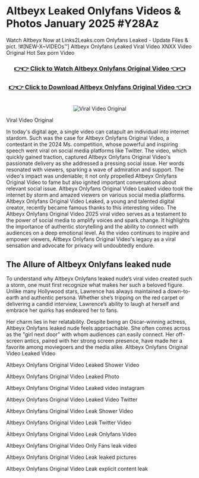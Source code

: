 # Altbeyx Leaked Onlyfans Videos & Photos January 2025 #Y28Az

Watch Altbeyx Now at Links2Leaks.com Onlyfans Leaked - Update Files & pict. !#[NEW-X~VIDEOs™] Altbeyx Onlyfans Leaked Viral Video XNXX Video Original Hot Sex porn Video
<br>
<div align="center">
<h3><a href="https://links2leaks.com/altbeyx" rel="nofollow">👉👉 Click to Watch Altbeyx Onlyfans Original Video 👈👈</a></h3>
<h3><a href="https://links2leaks.com/altbeyx" rel="nofollow">👉👉 Click to Download Altbeyx Onlyfans Original Video 👈👈</a></h3>
<br>
<a href="https://links2leaks.com/altbeyx" rel="nofollow"><img src="https://i.ibb.co/Gkj2r4b/banner.png" alt="Viral Video Original" style="max-width: 100%; display: inline-block;" data-target="animated-image.originalImage"></a>
</div>

Viral Video Original

In today's digital age, a single video can catapult an individual into internet stardom. Such was the case for Altbeyx Onlyfans Original Video, a contestant in the 2024 Ms. competition, whose powerful and inspiring speech went viral on social media platforms like Twitter.
The video, which quickly gained traction, captured Altbeyx Onlyfans Original Video's passionate delivery as she addressed a pressing social issue. Her words resonated with viewers, sparking a wave of admiration and support. The video's impact was undeniable; it not only propelled Altbeyx Onlyfans Original Video to fame but also ignited important conversations about relevant social issue.
Altbeyx Onlyfans Original Video Leaked video took the internet by storm and amazed viewers on various social media platforms. Altbeyx Onlyfans Original Video Leaked, a young and talented digital creator, recently became famous thanks to this interesting video.
The Altbeyx Onlyfans Original Video 2025 viral video serves as a testament to the power of social media to amplify voices and spark change. It highlights the importance of authentic storytelling and the ability to connect with audiences on a deep emotional level. As the video continues to inspire and empower viewers, Altbeyx Onlyfans Original Video's legacy as a viral sensation and advocate for privacy will undoubtedly endure.

<h2>The Allure of Altbeyx Onlyfans leaked nude</h2>


To understand why Altbeyx Onlyfans leaked nude’s viral video created such a storm, one must first recognize what makes her such a beloved figure. Unlike many Hollywood stars, Lawrence has always maintained a down-to-earth and authentic persona. Whether she’s tripping on the red carpet or delivering a candid interview, Lawrence’s ability to laugh at herself and embrace her quirks has endeared her to fans.

Her charm lies in her relatability. Despite being an Oscar-winning actress, Altbeyx Onlyfans leaked nude feels approachable. She often comes across as the "girl next door" with whom audiences can easily connect. Her off-screen antics, paired with her strong screen presence, have made her a favorite among moviegoers and the media alike.
Altbeyx Onlyfans Original Video Leaked Video

Altbeyx Onlyfans Original Video Leaked Shower Video

Altbeyx Onlyfans Original Video Leaked Photo

Altbeyx Onlyfans Original Video Leaked video instagram

Altbeyx Onlyfans Original Video Leaked Video Twitter

Altbeyx Onlyfans Original Video Leak Shower Video

Altbeyx Onlyfans Original Video Leak Twitter Video

Altbeyx Onlyfans Original Video Leak Onlyfans Video

Altbeyx Onlyfans Original Video Only Fans leak video

Altbeyx Onlyfans Original Video Leak leaked pictures

Altbeyx Onlyfans Original Video Leak explicit content leak